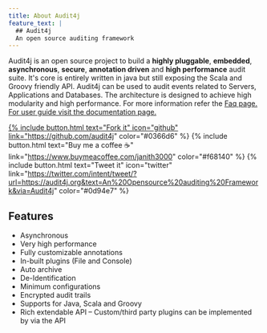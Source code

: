 ```yaml
---
title: About Audit4j
feature_text: |
  ## Audit4j
  An open source auditing framework
---
```


Audit4j is an open source project to build a **highly pluggable**, **embedded**, **asynchronous**, **secure**, **annotation driven** and **high performance** audit suite. It's core is entirely written in java but still exposing the Scala and Groovy friendly API.
Audit4j can be used to audit events related to Servers, Applications and Databases. The architecture is designed to achieve high modularity and high performance.
For more information refer the <a title="Faq" href="/audit4j/Faq">Faq page. For user guide visit the <a title="Documentation" href="/audit4j/documentation/">documentation page.

{% include button.html text="Fork it" icon="github" link="https://github.com/audit4j" color="#0366d6" %} {% include button.html text="Buy me a coffee ☕️" link="https://www.buymeacoffee.com/janith3000" color="#f68140" %} {% include button.html text="Tweet it" icon="twitter" link="https://twitter.com/intent/tweet/?url=https://audit4j.org&text=An%20Opensource%20auditing%20Framework&via=Audit4j" color="#0d94e7" %}

## Features

- Asynchronous
- Very high performance
- Fully customizable annotations
- In-built plugins (File and Console)
- Auto archive
- De-Identification
- Minimum configurations
- Encrypted audit trails
- Supports for Java, Scala and Groovy 
- Rich extendable API – Custom/third party plugins can be implemented by via the API